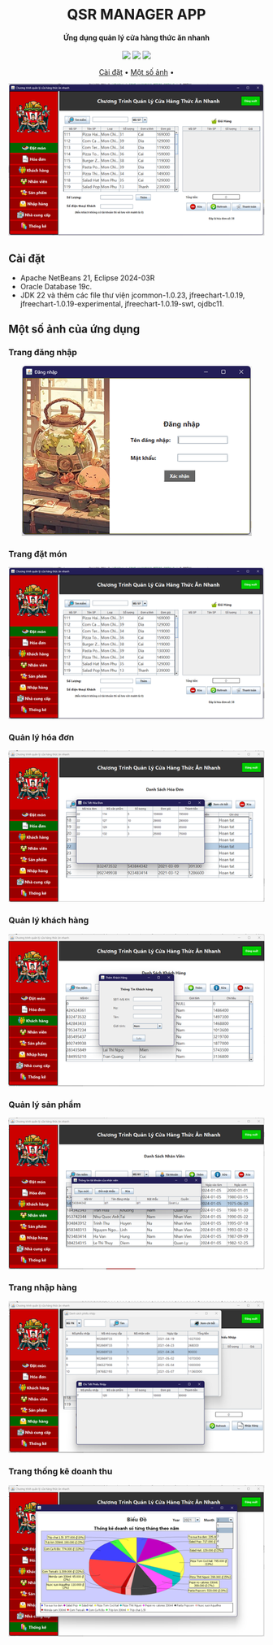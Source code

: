 
<h1 align="center">
  <br>
  
  <br>
  QSR MANAGER APP
  <br>
</h1>

<h4 align="center">Ứng dụng quản lý cửa hàng thức ăn nhanh</h4>

<p align="center">  
  <a>
      <img src="https://img.shields.io/badge/frontend-swing-1EAEDB.svg">
  </a>

  <a>
      <img src="https://img.shields.io/badge/backend-java-1EAEDB.svg">
  </a>
  
  <a>
    <img src="https://img.shields.io/badge/database-oracle-ff69b4.svg?maxAge=2592000&amp;style=flat">
  </a>
  
</p>

<p align="center">
  <a href="#how-to-use">Cài đặt</a> •
  <a href="#download">Một số ảnh</a> •
</p>

<p align="center">  
  <img src="readme_asset/8.png">
</p>


## Cài đặt
* Apache NetBeans 21, Eclipse 2024-03R
* Oracle Database 19c.
* JDK 22 và thêm các file thư viện jcommon-1.0.23, jfreechart-1.0.19, jfreechart-1.0.19-experimental, jfreechart-1.0.19-swt, ojdbc11. 

## Một số ảnh của ứng dụng
### Trang đăng nhập
<p align="center">  
  <img src="readme_asset/1.png">
</p>

### Trang đặt món
<p align="center">  
  <img src="readme_asset/2.png">
</p>

### Quản lý hóa đơn
<p align="center">  
  <img src="readme_asset/3.png">
</p>

### Quản lý khách hàng
<p align="center">  
  <img src="readme_asset/4.png">
</p>

### Quản lý sản phẩm
<p align="center">  
  <img src="readme_asset/5.png">
</p>

### Trang nhập hàng
<p align="center">  
  <img src="readme_asset/6.png">
</p>

### Trang thống kê doanh thu
<p align="center">  
  <img src="readme_asset/7.png">
</p>
